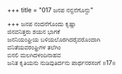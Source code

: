 +++
title = "017 ಜನಪ ನನ್ದನೆಗೊನ್ದು"

+++
ಜನಪ ನಂದನೆಗೊಂದು ಕೃಷ್ಣಾ  
ಜಿನವನಿತ್ತರು ಶಯನ ಭಾಗಕೆ  
ಜನನಿಯಂಘ್ರಿಯ ಬಳಿಯಲೊರಗಿದರೈವರೊಂದಾಗಿ   
ವನಿತೆಯವರಂಘ್ರಿಗಳ ತಲೆಗಿಂ  
ಬಿನಲಿ ಮಲಗಿದಳಂದಿನಾಹವ  
ಜನಿತ ಕೃತಿಯನು ನುಡಿವುತಿರ್ದನು ಪಾರ್ಥನರಸಂಗೆ     ॥17॥